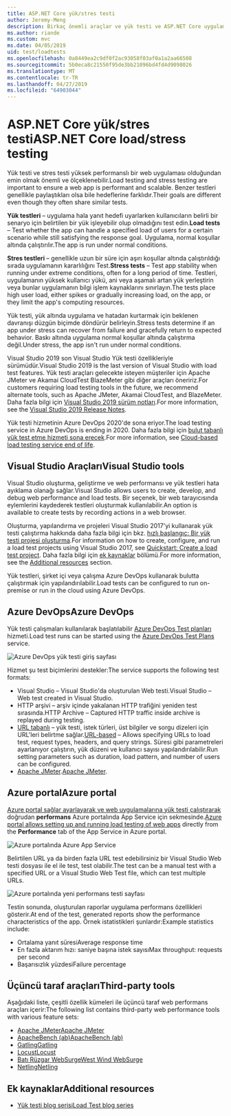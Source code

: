 ```yaml
---
title: ASP.NET Core yük/stres testi
author: Jeremy-Meng
description: Birkaç önemli araçlar ve yük testi ve ASP.NET Core uygulamalarını stres yaklaşımlar hakkında bilgi edinin.
ms.author: riande
ms.custom: mvc
ms.date: 04/05/2019
uid: test/loadtests
ms.openlocfilehash: 0a8449ea2c9df0f2ac93058f03af0a1a2aa66508
ms.sourcegitcommit: 5b0eca8c21550f95de3bb21096bd4fd4d9098026
ms.translationtype: MT
ms.contentlocale: tr-TR
ms.lasthandoff: 04/27/2019
ms.locfileid: "64903044"
---
```

# <a name="aspnet-core-loadstress-testing"></a><span data-ttu-id="873e2-103">ASP.NET Core yük/stres testi</span><span class="sxs-lookup"><span data-stu-id="873e2-103">ASP.NET Core load/stress testing</span></span>

<span data-ttu-id="873e2-104">Yük testi ve stres testi yüksek performanslı bir web uygulaması olduğundan emin olmak önemli ve ölçeklenebilir.</span><span class="sxs-lookup"><span data-stu-id="873e2-104">Load testing and stress testing are important to ensure a web app is performant and scalable.</span></span> <span data-ttu-id="873e2-105">Benzer testleri genellikle paylaştıkları olsa bile hedeflerine farklıdır.</span><span class="sxs-lookup"><span data-stu-id="873e2-105">Their goals are different even though they often share similar tests.</span></span>

<span data-ttu-id="873e2-106">**Yük testleri** &ndash; uygulama hala yanıt hedefi uyarlarken kullanıcıların belirli bir senaryo için belirtilen bir yük işleyebilir olup olmadığını test edin.</span><span class="sxs-lookup"><span data-stu-id="873e2-106">**Load tests** &ndash; Test whether the app can handle a specified load of users for a certain scenario while still satisfying the response goal.</span></span> <span data-ttu-id="873e2-107">Uygulama, normal koşullar altında çalıştırılır.</span><span class="sxs-lookup"><span data-stu-id="873e2-107">The app is run under normal conditions.</span></span>

<span data-ttu-id="873e2-108">**Stres testleri** &ndash; genellikle uzun bir süre için aşırı koşullar altında çalıştırıldığı sırada uygulamanın kararlılığını Test.</span><span class="sxs-lookup"><span data-stu-id="873e2-108">**Stress tests** &ndash; Test app stability when running under extreme conditions, often for a long period of time.</span></span> <span data-ttu-id="873e2-109">Testleri, uygulamanın yüksek kullanıcı yükü, ani veya aşamalı artan yük yerleştirin veya bunlar uygulamanın bilgi işlem kaynaklarını sınırlayın.</span><span class="sxs-lookup"><span data-stu-id="873e2-109">The tests place high user load, either spikes or gradually increasing load, on the app, or they limit the app's computing resources.</span></span>

<span data-ttu-id="873e2-110">Yük testi, yük altında uygulama ve hatadan kurtarmak için beklenen davranışı düzgün biçimde döndürür belirleyin.</span><span class="sxs-lookup"><span data-stu-id="873e2-110">Stress tests determine if an app under stress can recover from failure and gracefully return to expected behavior.</span></span> <span data-ttu-id="873e2-111">Baskı altında uygulama normal koşullar altında çalıştırma değil.</span><span class="sxs-lookup"><span data-stu-id="873e2-111">Under stress, the app isn't run under normal conditions.</span></span>

<span data-ttu-id="873e2-112">Visual Studio 2019 son Visual Studio Yük testi özellikleriyle sürümüdür.</span><span class="sxs-lookup"><span data-stu-id="873e2-112">Visual Studio 2019 is the last version of Visual Studio with load test features.</span></span> <span data-ttu-id="873e2-113">Yük testi araçları gelecekte isteyen müşteriler için Apache JMeter ve Akamai CloudTest BlazeMeter gibi diğer araçları öneririz.</span><span class="sxs-lookup"><span data-stu-id="873e2-113">For customers requiring load testing tools in the future, we recommend alternate tools, such as Apache JMeter, Akamai CloudTest, and BlazeMeter.</span></span> <span data-ttu-id="873e2-114">Daha fazla bilgi için [Visual Studio 2019 sürüm notları](/visualstudio/releases/2019/release-notes#test-tools).</span><span class="sxs-lookup"><span data-stu-id="873e2-114">For more information, see the [Visual Studio 2019 Release Notes](/visualstudio/releases/2019/release-notes#test-tools).</span></span>

<span data-ttu-id="873e2-115">Yük testi hizmetinin Azure DevOps 2020'de sona eriyor.</span><span class="sxs-lookup"><span data-stu-id="873e2-115">The load testing service in Azure DevOps is ending in 2020.</span></span> <span data-ttu-id="873e2-116">Daha fazla bilgi için [bulut tabanlı yük test etme hizmeti sona erecek](https://devblogs.microsoft.com/devops/cloud-based-load-testing-service-eol/).</span><span class="sxs-lookup"><span data-stu-id="873e2-116">For more information, see [Cloud-based load testing service end of life](https://devblogs.microsoft.com/devops/cloud-based-load-testing-service-eol/).</span></span>

## <a name="visual-studio-tools"></a><span data-ttu-id="873e2-117">Visual Studio Araçları</span><span class="sxs-lookup"><span data-stu-id="873e2-117">Visual Studio tools</span></span>

<span data-ttu-id="873e2-118">Visual Studio oluşturma, geliştirme ve web performansı ve yük testleri hata ayıklama olanağı sağlar.</span><span class="sxs-lookup"><span data-stu-id="873e2-118">Visual Studio allows users to create, develop, and debug web performance and load tests.</span></span> <span data-ttu-id="873e2-119">Bir seçenek, bir web tarayıcısında eylemlerini kaydederek testleri oluşturmak kullanılabilir.</span><span class="sxs-lookup"><span data-stu-id="873e2-119">An option is available to create tests by recording actions in a web browser.</span></span>

<span data-ttu-id="873e2-120">Oluşturma, yapılandırma ve projeleri Visual Studio 2017'yi kullanarak yük testi çalıştırma hakkında daha fazla bilgi için bkz. [hızlı başlangıç: Bir yük testi projesi oluşturma](/visualstudio/test/quickstart-create-a-load-test-project?view=vs-2017).</span><span class="sxs-lookup"><span data-stu-id="873e2-120">For information on how to create, configure, and run a load test projects using Visual Studio 2017, see [Quickstart: Create a load test project](/visualstudio/test/quickstart-create-a-load-test-project?view=vs-2017).</span></span> <span data-ttu-id="873e2-121">Daha fazla bilgi için [ek kaynaklar](#additional-resources) bölümü.</span><span class="sxs-lookup"><span data-stu-id="873e2-121">For more information, see the [Additional resources](#additional-resources) section.</span></span>

<span data-ttu-id="873e2-122">Yük testleri, şirket içi veya çalışma Azure DevOps kullanarak bulutta çalıştırmak için yapılandırılabilir.</span><span class="sxs-lookup"><span data-stu-id="873e2-122">Load tests can be configured to run on-premise or run in the cloud using Azure DevOps.</span></span>

## <a name="azure-devops"></a><span data-ttu-id="873e2-123">Azure DevOps</span><span class="sxs-lookup"><span data-stu-id="873e2-123">Azure DevOps</span></span>

<span data-ttu-id="873e2-124">Yük testi çalışmaları kullanılarak başlatılabilir [Azure DevOps Test planları](/azure/devops/test/load-test/index?view=vsts) hizmeti.</span><span class="sxs-lookup"><span data-stu-id="873e2-124">Load test runs can be started using the [Azure DevOps Test Plans](/azure/devops/test/load-test/index?view=vsts) service.</span></span>

![Azure DevOps yük testi giriş sayfası](./load-tests/_static/azure-devops-load-test.png)

<span data-ttu-id="873e2-126">Hizmet şu test biçimlerini destekler:</span><span class="sxs-lookup"><span data-stu-id="873e2-126">The service supports the following test formats:</span></span>

* <span data-ttu-id="873e2-127">Visual Studio &ndash; Visual Studio'da oluşturulan Web testi.</span><span class="sxs-lookup"><span data-stu-id="873e2-127">Visual Studio &ndash; Web test created in Visual Studio.</span></span>
* <span data-ttu-id="873e2-128">HTTP arşivi &ndash; arşiv içinde yakalanan HTTP trafiğini yeniden test sırasında.</span><span class="sxs-lookup"><span data-stu-id="873e2-128">HTTP Archive &ndash; Captured HTTP traffic inside archive is replayed during testing.</span></span>
* <span data-ttu-id="873e2-129">[URL tabanlı](/azure/devops/test/load-test/get-started-simple-cloud-load-test?view=vsts) &ndash; yük testi, istek türleri, üst bilgiler ve sorgu dizeleri için URL'leri belirtme sağlar.</span><span class="sxs-lookup"><span data-stu-id="873e2-129">[URL-based](/azure/devops/test/load-test/get-started-simple-cloud-load-test?view=vsts) &ndash; Allows specifying URLs to load test, request types, headers, and query strings.</span></span> <span data-ttu-id="873e2-130">Süresi gibi parametreleri ayarlanıyor çalıştırın, yük düzeni ve kullanıcı sayısı yapılandırılabilir.</span><span class="sxs-lookup"><span data-stu-id="873e2-130">Run setting parameters such as duration, load pattern, and number of users can be configured.</span></span>
* <span data-ttu-id="873e2-131">[Apache JMeter](https://jmeter.apache.org/).</span><span class="sxs-lookup"><span data-stu-id="873e2-131">[Apache JMeter](https://jmeter.apache.org/).</span></span>

## <a name="azure-portal"></a><span data-ttu-id="873e2-132">Azure portal</span><span class="sxs-lookup"><span data-stu-id="873e2-132">Azure portal</span></span>

<span data-ttu-id="873e2-133">[Azure portal sağlar ayarlayarak ve web uygulamalarına yük testi çalıştırarak](/azure/devops/test/load-test/app-service-web-app-performance-test?view=vsts) doğrudan **performans** Azure portalında App Service için sekmesinde.</span><span class="sxs-lookup"><span data-stu-id="873e2-133">[Azure portal allows setting up and running load testing of web apps](/azure/devops/test/load-test/app-service-web-app-performance-test?view=vsts) directly from the **Performance** tab of the App Service in Azure portal.</span></span>

![Azure portalında Azure App Service](./load-tests/_static/azure-appservice-perf-test.png)

<span data-ttu-id="873e2-135">Belirtilen URL ya da birden fazla URL test edebilirsiniz bir Visual Studio Web testi dosyası ile el ile test, test olabilir.</span><span class="sxs-lookup"><span data-stu-id="873e2-135">The test can be a manual test with a specified URL or a Visual Studio Web Test file, which can test multiple URLs.</span></span>

![Azure portalında yeni performans testi sayfası](./load-tests/_static/azure-appservice-perf-test-config.png)

<span data-ttu-id="873e2-137">Testin sonunda, oluşturulan raporlar uygulama performans özellikleri gösterir.</span><span class="sxs-lookup"><span data-stu-id="873e2-137">At end of the test, generated reports show the performance characteristics of the app.</span></span> <span data-ttu-id="873e2-138">Örnek istatistikleri şunlardır:</span><span class="sxs-lookup"><span data-stu-id="873e2-138">Example statistics include:</span></span>

* <span data-ttu-id="873e2-139">Ortalama yanıt süresi</span><span class="sxs-lookup"><span data-stu-id="873e2-139">Average response time</span></span>
* <span data-ttu-id="873e2-140">En fazla aktarım hızı: saniye başına istek sayısı</span><span class="sxs-lookup"><span data-stu-id="873e2-140">Max throughput: requests per second</span></span>
* <span data-ttu-id="873e2-141">Başarısızlık yüzdesi</span><span class="sxs-lookup"><span data-stu-id="873e2-141">Failure percentage</span></span>

## <a name="third-party-tools"></a><span data-ttu-id="873e2-142">Üçüncü taraf araçları</span><span class="sxs-lookup"><span data-stu-id="873e2-142">Third-party tools</span></span>

<span data-ttu-id="873e2-143">Aşağıdaki liste, çeşitli özellik kümeleri ile üçüncü taraf web performans araçları içerir:</span><span class="sxs-lookup"><span data-stu-id="873e2-143">The following list contains third-party web performance tools with various feature sets:</span></span>

* [<span data-ttu-id="873e2-144">Apache JMeter</span><span class="sxs-lookup"><span data-stu-id="873e2-144">Apache JMeter</span></span>](https://jmeter.apache.org/)
* [<span data-ttu-id="873e2-145">ApacheBench (ab)</span><span class="sxs-lookup"><span data-stu-id="873e2-145">ApacheBench (ab)</span></span>](https://httpd.apache.org/docs/2.4/programs/ab.html)
* [<span data-ttu-id="873e2-146">Gatling</span><span class="sxs-lookup"><span data-stu-id="873e2-146">Gatling</span></span>](https://gatling.io/)
* [<span data-ttu-id="873e2-147">Locust</span><span class="sxs-lookup"><span data-stu-id="873e2-147">Locust</span></span>](https://locust.io/)
* [<span data-ttu-id="873e2-148">Batı Rüzgar WebSurge</span><span class="sxs-lookup"><span data-stu-id="873e2-148">West Wind WebSurge</span></span>](http://websurge.west-wind.com/)
* [<span data-ttu-id="873e2-149">Netling</span><span class="sxs-lookup"><span data-stu-id="873e2-149">Netling</span></span>](https://github.com/hallatore/Netling)

## <a name="additional-resources"></a><span data-ttu-id="873e2-150">Ek kaynaklar</span><span class="sxs-lookup"><span data-stu-id="873e2-150">Additional resources</span></span>

* [<span data-ttu-id="873e2-151">Yük testi blog serisi</span><span class="sxs-lookup"><span data-stu-id="873e2-151">Load Test blog series</span></span>](https://blogs.msdn.microsoft.com/charles_sterling/2015/06/01/load-test-series-part-i-creating-web-performance-tests-for-a-load-test/)
